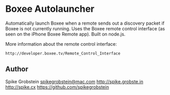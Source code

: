 # Boxee Autolauncher

Automatically launch Boxee when a remote sends out a discovery packet if Boxee is not currently running. Uses the Boxee remote control interface (as seen on the iPhone Boxee Remote app). Built on node.js.

More information about the remote control interface:

    http://developer.boxee.tv/Remote_Control_Interface

## Author

Spike Grobstein
spikegrobstein@mac.com
http://spike.grobste.in
http://spike.cx
https://github.com/spikegrobstein
